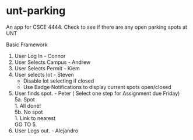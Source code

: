 # unt-parking
An app for CSCE 4444. Check to see if there are any open parking spots at UNT

Basic Framework   
1. User Log In                  - Connor   
2. User Selects Campus      	- Andrew   
3. User Selects Permit         	- Kiem   
4. User selects lot             - Steven 
    - Disable lot selecting if closed
    - Use Badge Notifications to display current spots open/closed
5. User finds spot.             - Peter ( Select one step for Assignment due Friday)       
         5a. Spot          
              1. All done!       
          5b. No spot           
               1. Link to nearest          
                GO TO 5.   
6. User Logs out.          	- Alejandro

